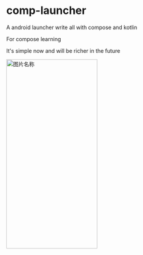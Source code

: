 # comp-launcher
A android launcher write all with compose and kotlin

For compose learning


It's simple now  and will be richer in the future


 <img src="https://github.com/dikeboy/compose-launcher/blob/main/review/device-2021-09-12-195455.png" width = "240" height = "500" alt="图片名称" align=center />
